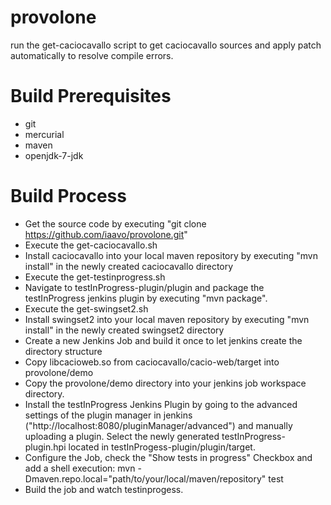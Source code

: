 provolone
=========

run the get-caciocavallo script to get caciocavallo sources and apply patch automatically to resolve compile errors.

Build Prerequisites
===================

- git
- mercurial
- maven
- openjdk-7-jdk

Build Process
=============

- Get the source code by executing "git clone https://github.com/iaavo/provolone.git"
- Execute the get-caciocavallo.sh
- Install caciocavallo into your local maven repository by executing "mvn install" in the newly created caciocavallo directory
- Execute the get-testinprogress.sh
- Navigate to testInProgress-plugin/plugin and package the testInProgress jenkins plugin by executing "mvn package".
- Execute the get-swingset2.sh
- Install swingset2 into your local maven repository by executing "mvn install" in the newly created swingset2 directory
- Create a new Jenkins Job and build it once to let jenkins create the directory structure
- Copy libcacioweb.so from caciocavallo/cacio-web/target into provolone/demo
- Copy the provolone/demo directory into your jenkins job workspace directory.
- Install the testInProgress Jenkins Plugin by going to the advanced settings of the plugin manager in jenkins ("http://localhost:8080/pluginManager/advanced") and manually uploading a plugin. Select the newly generated testInProgress-plugin.hpi located in testInProgess-plugin/plugin/target.
- Configure the Job, check the "Show tests in progress" Checkbox and add a shell execution: mvn -Dmaven.repo.local="path/to/your/local/maven/repository" test
- Build the job and watch testinprogess.

